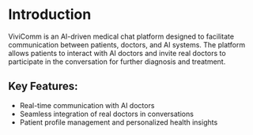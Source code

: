 # Introduction

ViviComm is an AI-driven medical chat platform designed to facilitate communication between patients, doctors, and AI systems. The platform allows patients to interact with AI doctors and invite real doctors to participate in the conversation for further diagnosis and treatment.

## Key Features:
- Real-time communication with AI doctors
- Seamless integration of real doctors in conversations
- Patient profile management and personalized health insights

